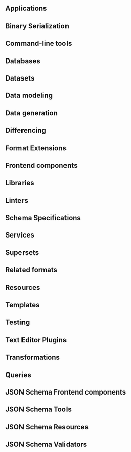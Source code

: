 ## Applications


## Binary Serialization


## Command-line tools


## Databases


## Datasets


## Data modeling


## Data generation


## Differencing


## Format Extensions


## Frontend components


## Libraries


## Linters


## Schema Specifications


## Services


## Supersets


## Related formats


## Resources


## Templates


## Testing


## Text Editor Plugins


## Transformations


## Queries


## JSON Schema Frontend components


## JSON Schema Tools


## JSON Schema Resources


## JSON Schema Validators

